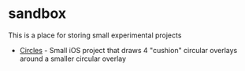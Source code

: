 sandbox
=======

This is a place for storing small experimental projects

* [Circles](circles) - Small iOS project that draws 4 "cushion" circular overlays around a smaller circular overlay
